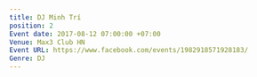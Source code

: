 ```yaml
---
title: DJ Minh Trí
position: 2
Event date: 2017-08-12 07:00:00 +07:00
Venue: Max3 Club HN
Event URL: https://www.facebook.com/events/1982918571928183/
Genre: DJ
---
```


